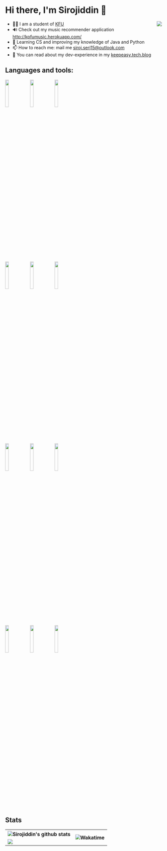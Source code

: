 # Hi there, I'm Sirojiddin 👋

<!-- Your spotify on your github profile: https://github.com/kittinan/spotify-github-profile -->
<a href="https://spotify-github-profile.vercel.app/api/view.svg?uid=wmxfd9crz8ul37zs792wnj6m7&redirect=true"><img align="right" src="https://spotify-github-profile.vercel.app/api/view.svg?uid=wmxfd9crz8ul37zs792wnj6m7&cover_image=true&theme=default"></a>
<p>

- 👨‍🎓 I am a student of [KFU](https://kpfu.ru)
- 🔊 Check out my music recommender application http://kpfumusic.herokuapp.com/
- 🌱 Learning CS and improving my knowledge of Java and Python
- 📫 How to reach me: mail me siroj.serj15@outlook.com
- 📰 You can read about my dev-experience in my [keepeasy.tech.blog](https://keepeasy.tech.blog)


</p>



## Languages and tools:

<p max_width=450>
<img width=15% src="https://www.vectorlogo.zone/logos/java/java-ar21.svg">
<img width=15% src="https://www.vectorlogo.zone/logos/python/python-ar21.svg">
<img width=15% src="https://www.vectorlogo.zone/logos/mysql/mysql-ar21.svg"><br>
<img width=15% src="https://www.vectorlogo.zone/logos/springio/springio-ar21.svg">
<img width=15% src="https://www.vectorlogo.zone/logos/djangoproject/djangoproject-ar21.svg">
<img width=15% src="https://www.vectorlogo.zone/logos/gnu_bash/gnu_bash-official.svg"><br>
<img width=15% src="https://www.vectorlogo.zone/logos/vuejs/vuejs-ar21.svg">
<img width=15% src="https://www.vectorlogo.zone/logos/ubuntu/ubuntu-ar21.svg">
<img width=15% src="https://www.vectorlogo.zone/logos/jupyter/jupyter-ar21.svg"><br>
<img width=15% src="https://www.vectorlogo.zone/logos/jetbrains/jetbrains-ar21.svg">
<img width=15% src="https://www.vectorlogo.zone/logos/visualstudio_code/visualstudio_code-ar21.svg">
<img width=15% src="https://www.vectorlogo.zone/logos/git-scm/git-scm-ar21.svg">
</p>

<h2>Stats</h2>

<!-- Your github readme stats
You can use this api: https://github.com/anuraghazra/github-readme-stats
-->
<table>
    <tr>
        <th>
        <img src="https://github-readme-stats.vercel.app/api?username=sirojiddinsaidmurodov&count_private=true&show_icons=true&theme=gruvbox&hide_border=true&custom_title=My GitHub stats for this year" alt="Sirojiddin's github stats">
        </th>
        <th rowspan="2"><img  src="https://github-readme-stats.vercel.app/api/wakatime?username=@sirojiddin13&theme=gruvbox&hide_border=true&custom_title=How much time I spent last 7 days for..." alt="Wakatime">
        </th>
    </tr>
    <tr>
        <td>
        <img  src="https://github-readme-stats.vercel.app/api/top-langs/?username=sirojiddinsaidmurodov&layout=compact&theme=gruvbox&hide_border=true&card_width=445&langs_count=11&custom_title=Most used languages among all projects" at="Top Langs">
        </td>
    </tr>
</table>

